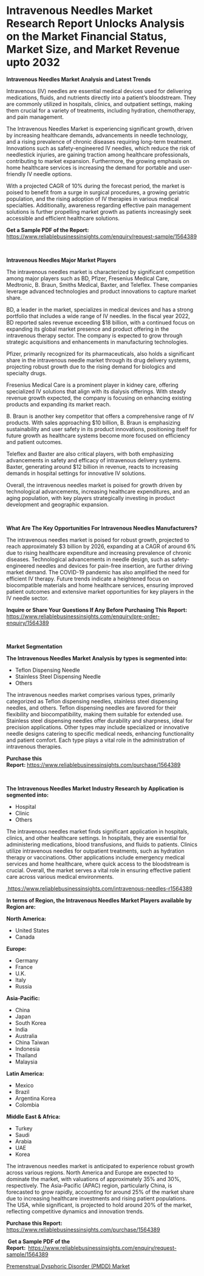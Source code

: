 <p><h1>Intravenous Needles Market Research Report Unlocks Analysis on the Market Financial Status, Market Size, and Market Revenue upto 2032</h1></p><p><strong>Intravenous Needles Market Analysis and Latest Trends</strong></p>
<p><p>Intravenous (IV) needles are essential medical devices used for delivering medications, fluids, and nutrients directly into a patient’s bloodstream. They are commonly utilized in hospitals, clinics, and outpatient settings, making them crucial for a variety of treatments, including hydration, chemotherapy, and pain management. </p><p>The Intravenous Needles Market is experiencing significant growth, driven by increasing healthcare demands, advancements in needle technology, and a rising prevalence of chronic diseases requiring long-term treatment. Innovations such as safety-engineered IV needles, which reduce the risk of needlestick injuries, are gaining traction among healthcare professionals, contributing to market expansion. Furthermore, the growing emphasis on home healthcare services is increasing the demand for portable and user-friendly IV needle options. </p><p>With a projected CAGR of 10% during the forecast period, the market is poised to benefit from a surge in surgical procedures, a growing geriatric population, and the rising adoption of IV therapies in various medical specialties. Additionally, awareness regarding effective pain management solutions is further propelling market growth as patients increasingly seek accessible and efficient healthcare solutions.</p></p>
<p><strong>Get a Sample PDF of the Report:&nbsp;</strong> <a href="https://www.reliablebusinessinsights.com/enquiry/request-sample/1564389?utm_campaign=2242&utm_medium=2&utm_source=Github&utm_content=ia&utm_term=03032025&utm_id=intravenous-needles">https://www.reliablebusinessinsights.com/enquiry/request-sample/1564389</a></p>
<p>&nbsp;</p>
<p><strong>Intravenous Needles Major Market Players</strong></p>
<p><p>The intravenous needles market is characterized by significant competition among major players such as BD, Pfizer, Fresenius Medical Care, Medtronic, B. Braun, Smiths Medical, Baxter, and Teleflex. These companies leverage advanced technologies and product innovations to capture market share.</p><p>BD, a leader in the market, specializes in medical devices and has a strong portfolio that includes a wide range of IV needles. In the fiscal year 2022, BD reported sales revenue exceeding $18 billion, with a continued focus on expanding its global market presence and product offering in the intravenous therapy sector. The company is expected to grow through strategic acquisitions and enhancements in manufacturing technologies.</p><p>Pfizer, primarily recognized for its pharmaceuticals, also holds a significant share in the intravenous needle market through its drug delivery systems, projecting robust growth due to the rising demand for biologics and specialty drugs.</p><p>Fresenius Medical Care is a prominent player in kidney care, offering specialized IV solutions that align with its dialysis offerings. With steady revenue growth expected, the company is focusing on enhancing existing products and expanding its market reach.</p><p>B. Braun is another key competitor that offers a comprehensive range of IV products. With sales approaching $10 billion, B. Braun is emphasizing sustainability and user safety in its product innovations, positioning itself for future growth as healthcare systems become more focused on efficiency and patient outcomes.</p><p>Teleflex and Baxter are also critical players, with both emphasizing advancements in safety and efficacy of intravenous delivery systems. Baxter, generating around $12 billion in revenue, reacts to increasing demands in hospital settings for innovative IV solutions. </p><p>Overall, the intravenous needles market is poised for growth driven by technological advancements, increasing healthcare expenditures, and an aging population, with key players strategically investing in product development and geographic expansion.</p></p>
<p>&nbsp;</p>
<p><strong>What Are The Key Opportunities For Intravenous Needles Manufacturers?</strong></p>
<p><p>The intravenous needles market is poised for robust growth, projected to reach approximately $3 billion by 2026, expanding at a CAGR of around 6% due to rising healthcare expenditure and increasing prevalence of chronic diseases. Technological advancements in needle design, such as safety-engineered needles and devices for pain-free insertion, are further driving market demand. The COVID-19 pandemic has also amplified the need for efficient IV therapy. Future trends indicate a heightened focus on biocompatible materials and home healthcare services, ensuring improved patient outcomes and extensive market opportunities for key players in the IV needle sector.</p></p>
<p><strong>Inquire or Share Your Questions If Any Before Purchasing This Report:</strong> <a href="https://www.reliablebusinessinsights.com/enquiry/pre-order-enquiry/1564389?utm_campaign=2242&utm_medium=2&utm_source=Github&utm_content=ia&utm_term=03032025&utm_id=intravenous-needles">https://www.reliablebusinessinsights.com/enquiry/pre-order-enquiry/1564389</a></p>
<p>&nbsp;</p>
<p><strong>Market Segmentation</strong></p>
<p><strong>The Intravenous Needles Market Analysis by types is segmented into:</strong></p>
<p><ul><li>Teflon Dispensing Needle</li><li>Stainless Steel Dispensing Needle</li><li>Others</li></ul></p>
<p><p>The intravenous needles market comprises various types, primarily categorized as Teflon dispensing needles, stainless steel dispensing needles, and others. Teflon dispensing needles are favored for their flexibility and biocompatibility, making them suitable for extended use. Stainless steel dispensing needles offer durability and sharpness, ideal for precision applications. Other types may include specialized or innovative needle designs catering to specific medical needs, enhancing functionality and patient comfort. Each type plays a vital role in the administration of intravenous therapies.</p></p>
<p><strong>Purchase this Report:&nbsp;</strong><a href="https://www.reliablebusinessinsights.com/purchase/1564389?utm_campaign=2242&utm_medium=2&utm_source=Github&utm_content=ia&utm_term=03032025&utm_id=intravenous-needles">https://www.reliablebusinessinsights.com/purchase/1564389</a></p>
<p>&nbsp;</p>
<p><strong>The Intravenous Needles Market Industry Research by Application is segmented into:</strong></p>
<p><ul><li>Hospital</li><li>Clinic</li><li>Others</li></ul></p>
<p><p>The intravenous needles market finds significant application in hospitals, clinics, and other healthcare settings. In hospitals, they are essential for administering medications, blood transfusions, and fluids to patients. Clinics utilize intravenous needles for outpatient treatments, such as hydration therapy or vaccinations. Other applications include emergency medical services and home healthcare, where quick access to the bloodstream is crucial. Overall, the market serves a vital role in ensuring effective patient care across various medical environments.</p></p>
<p><a href="https://www.reliablebusinessinsights.com/intravenous-needles-r1564389?utm_campaign=2242&utm_medium=2&utm_source=Github&utm_content=ia&utm_term=03032025&utm_id=intravenous-needles">&nbsp;https://www.reliablebusinessinsights.com/intravenous-needles-r1564389</a></p>
<p><strong>In terms of Region, the Intravenous Needles Market Players available by Region are:</strong></p>
<p>
    <p> <strong> North America: </strong>
        <ul>
            <li>United States</li>
            <li>Canada</li>
        </ul>
        </p> 
    <p> <strong> Europe: </strong>
        <ul>
            <li>Germany</li>
            <li>France</li>
            <li>U.K.</li>
            <li>Italy</li>
            <li>Russia</li>
        </ul>
        </p> 
    <p> <strong> Asia-Pacific: </strong>
        <ul>
            <li>China</li>
            <li>Japan</li>
            <li>South Korea</li>
            <li>India</li>
            <li>Australia</li>
            <li>China Taiwan</li>
            <li>Indonesia</li>
            <li>Thailand</li>
            <li>Malaysia</li>
        </ul>
        </p> 
    <p> <strong> Latin America: </strong>
        <ul>
            <li>Mexico</li>
            <li>Brazil</li>
            <li>Argentina Korea</li>
            <li>Colombia</li>
        </ul>
        </p> 
    <p> <strong> Middle East & Africa: </strong>
        <ul>
            <li>Turkey</li>
            <li>Saudi</li>
            <li>Arabia</li>
            <li>UAE</li>
            <li>Korea</li>
        </ul>
    </p>
    </p>
<p><p>The intravenous needles market is anticipated to experience robust growth across various regions. North America and Europe are expected to dominate the market, with valuations of approximately 35% and 30%, respectively. The Asia-Pacific (APAC) region, particularly China, is forecasted to grow rapidly, accounting for around 25% of the market share due to increasing healthcare investments and rising patient populations. The USA, while significant, is projected to hold around 20% of the market, reflecting competitive dynamics and innovation trends.</p></p>
<p><strong>Purchase this Report: </strong><a href="https://www.reliablebusinessinsights.com/purchase/1564389?utm_campaign=2242&utm_medium=2&utm_source=Github&utm_content=ia&utm_term=03032025&utm_id=intravenous-needles">https://www.reliablebusinessinsights.com/purchase/1564389</a></p>
<p>&nbsp;<strong>Get a Sample PDF of the Report:&nbsp;&nbsp;</strong><a href="https://www.reliablebusinessinsights.com/enquiry/request-sample/1564389?utm_campaign=2242&utm_medium=2&utm_source=Github&utm_content=ia&utm_term=03032025&utm_id=intravenous-needles">https://www.reliablebusinessinsights.com/enquiry/request-sample/1564389</a></p>
<p><strong></strong></p>
<p><p><a href="https://github.com/vaduzunny/Market-Research-Report-List-1/blob/main/premenstrual-dysphoric-disorder-pmdd-market.md?utm_campaign=2242&utm_medium=2&utm_source=Github&utm_content=ia&utm_term=03032025&utm_id=intravenous-needles">Premenstrual Dysphoric Disorder (PMDD) Market</a></p></p>
